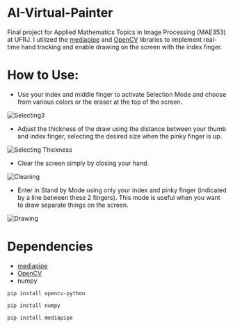 # AI-Virtual-Painter

Final project for Applied Mathematics Topics in Image Processing (MAE353) at UFRJ. I utilized the [mediapipe](https://google.github.io/mediapipe/) and [OpenCV](https://opencv.org/) libraries to implement real-time hand tracking and enable drawing on the screen with the index finger.



# How to Use:

* Use your index and middle finger to activate Selection Mode and choose from various colors or the eraser at the top of the screen.

![Selecting3](https://user-images.githubusercontent.com/74989519/121432273-d7cc7700-c950-11eb-91af-21f270f7c8a7.gif)

* Adjust the thickness of the draw using the distance between your thumb and index finger, selecting the desired size when the pinky finger is up.

![Selecting Thickness](https://user-images.githubusercontent.com/74989519/121432960-bc15a080-c951-11eb-91fc-1bdb8b5d832c.gif)

* Clear the screen simply by closing your hand.

![Cleaning](https://user-images.githubusercontent.com/74989519/121432623-4b6e8400-c951-11eb-85ec-cd0612e797b2.gif)

* Enter in Stand by Mode using only your index and pinky finger (indicated by a line between these 2 fingers). This mode is useful when you want to draw separate things on the screen.

![Drawing](https://user-images.githubusercontent.com/74989519/121436537-22e98880-c957-11eb-9904-55d43fe346ef.gif)


# Dependencies

* [mediapipe](https://google.github.io/mediapipe/)
* [OpenCV](https://opencv.org/)
* numpy

`pip install opencv-python`

`pip install numpy`

`pip install mediapipe`
